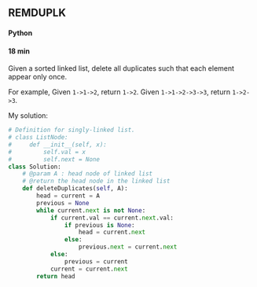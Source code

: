 ## REMDUPLK
#### Python
#### 18 min 

Given a sorted linked list, delete all duplicates such that each element appear only once.

For example,
Given `1->1->2`, return `1->2`.
Given `1->1->2->3->3`, return `1->2->3`.

My solution:

```python
# Definition for singly-linked list.
# class ListNode:
#     def __init__(self, x):
#         self.val = x
#         self.next = None
class Solution:
    # @param A : head node of linked list
    # @return the head node in the linked list
    def deleteDuplicates(self, A):
        head = current = A
        previous = None
        while current.next is not None:
            if current.val == current.next.val:
                if previous is None:
                    head = current.next
                else:
                    previous.next = current.next
            else:
                previous = current
            current = current.next
        return head
```
